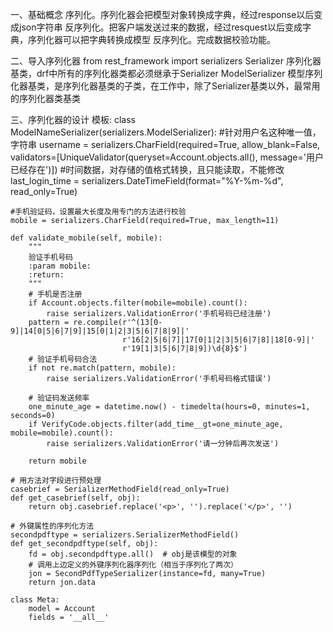 一、基础概念
序列化。序列化器会把模型对象转换成字典，经过response以后变成json字符串
反序列化。把客户端发送过来的数据，经过resquest以后变成字典，序列化器可以把字典转换成模型
反序列化。完成数据校验功能。

二、导入序列化器
from rest_framework import serializers
Serializer      序列化器基类，drf中所有的序列化器类都必须继承于Serializer
ModelSerializer 模型序列化器基类，是序列化器基类的子类，在工作中，除了Serializer基类以外，最常用的序列化器类基类

三、序列化器的设计
模板:
class ModelNameSerializer(serializers.ModelSerializer):
    #针对用户名这种唯一值，字符串
    username = serializers.CharField(required=True, allow_blank=False,
                                     validators=[UniqueValidator(queryset=Account.objects.all(), message='用户已经存在')])
    #时间数据，对存储的值格式转换，且只能读取，不能修改
    last_login_time = serializers.DateTimeField(format="%Y-%m-%d", read_only=True)
    
    #手机验证码，设置最大长度及用专门的方法进行校验
    mobile = serializers.CharField(required=True, max_length=11)

    def validate_mobile(self, mobile):
        """
        验证手机号码
        :param mobile:
        :return:
        """
        # 手机是否注册
        if Account.objects.filter(mobile=mobile).count():
            raise serializers.ValidationError('手机号码已经注册')
        pattern = re.compile(r'^(13[0-9]|14[0|5|6|7|9]|15[0|1|2|3|5|6|7|8|9]|'
                             r'16[2|5|6|7]|17[0|1|2|3|5|6|7|8]|18[0-9]|'
                             r'19[1|3|5|6|7|8|9])\d{8}$')
        # 验证手机号码合法
        if not re.match(pattern, mobile):
            raise serializers.ValidationError('手机号码格式错误')

        # 验证码发送频率
        one_minute_age = datetime.now() - timedelta(hours=0, minutes=1, seconds=0)
        if VerifyCode.objects.filter(add_time__gt=one_minute_age, mobile=mobile).count():
            raise serializers.ValidationError('请一分钟后再次发送')

        return mobile

    # 用方法对字段进行预处理
    casebrief = SerializerMethodField(read_only=True)
    def get_casebrief(self, obj):
        return obj.casebrief.replace('<p>', '').replace('</p>', '')

    # 外键属性的序列化方法
    secondpdftype = serializers.SerializerMethodField()
    def get_secondpdftype(self, obj):
        fd = obj.secondpdftype.all()  # obj是该模型的对象
        # 调用上边定义的外键序列化器序列化（相当于序列化了两次）
        jon = SecondPdfTypeSerializer(instance=fd, many=True)
        return jon.data

    class Meta:
        model = Account
        fields = '__all__'


